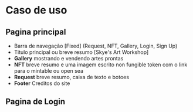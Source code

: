 # Caso de uso

## Pagina principal
* Barra de navegação [Fixed] (Request, NFT, Gallery, Login, Sign Up)
* Titulo principal ou breve resumo [Skye's Art Workshop]
* **Gallery** mostrando e vendendo artes prontas 
* **NFT** breve resumo e uma imagem escrito non fungible token com o link para o mintable ou open sea
* **Request** breve resumo, caixa de texto e botoes 
* **Footer** Creditos do site 

## Pagina de Login 
